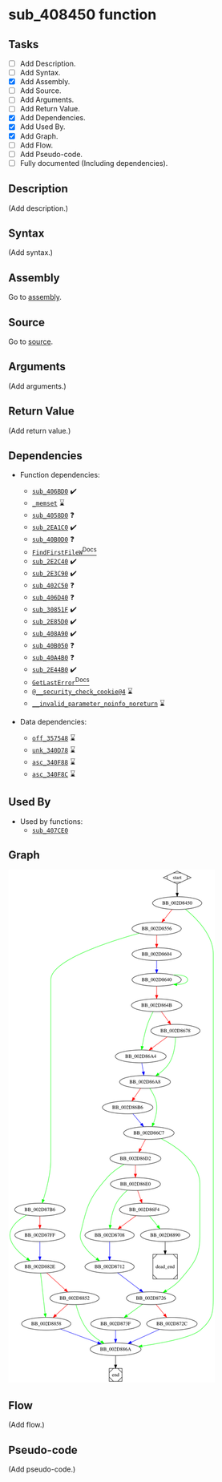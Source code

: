 # sub_408450 function

## Tasks

- [ ] Add Description.
- [ ] Add Syntax.
- [X] Add Assembly.
- [ ] Add Source.
- [ ] Add Arguments.
- [ ] Add Return Value.
- [X] Add Dependencies.
- [X] Add Used By.
- [X] Add Graph.
- [ ] Add Flow.
- [ ] Add Pseudo-code.
- [ ] Fully documented (Including dependencies).

## Description

(Add description.)

## Syntax

(Add syntax.)

## Assembly

Go to [assembly](../asm/sub_408450.asm).

## Source

Go to [source](../cc/sub_408450.cc).

## Arguments

(Add arguments.)

## Return Value

(Add return value.)

## Dependencies

* Function dependencies:
  * [`sub_406BD0`](sub_406BD0.md) ✔️
  * [`_memset`](_memset.md) ⌛
  * [`sub_4058D0`](sub_4058D0.md) ❓
  * [`sub_2EA1C0`](sub_2EA1C0.md) ✔️
  * [`sub_40B0D0`](sub_40B0D0.md) ❓
  * [`FindFirstFileW`<sup>Docs</sup>](https://docs.microsoft.com/en-us/windows/win32/api/fileapi/nf-fileapi-findfirstfilew)
  * [`sub_2E2C40`](sub_2E2C40.md) ✔️
  * [`sub_2E3C90`](sub_2E3C90.md) ✔️
  * [`sub_402C50`](sub_402C50.md) ❓
  * [`sub_406D40`](sub_406D40.md) ❓
  * [`sub_30851F`](sub_30851F.md) ✔️
  * [`sub_2E85D0`](sub_2E85D0.md) ✔️
  * [`sub_408A90`](sub_408A90.md) ✔️
  * [`sub_40B050`](sub_40B050.md) ❓
  * [`sub_40A4B0`](sub_40A4B0.md) ❓
  * [`sub_2E44B0`](sub_2E44B0.md) ✔️
  * [`GetLastError`<sup>Docs</sup>](https://docs.microsoft.com/en-us/windows/win32/api/errhandlingapi/nf-errhandlingapi-getlasterror)
  * [`@__security_check_cookie@4`](@__security_check_cookie@4.md) ⌛
  * [`__invalid_parameter_noinfo_noreturn`](__invalid_parameter_noinfo_noreturn.md) ⌛


* Data dependencies:
  * [`off_357548`](off_357548.md) ⌛
  * [`unk_340D78`](unk_340D78.md) ⌛
  * [`asc_340F88`](asc_340F88.md) ⌛
  * [`asc_340F8C`](asc_340F8C.md) ⌛

## Used By

* Used by functions:
  * [`sub_407CE0`](sub_407CE0.md)

## Graph

![sub_408450 Graph](../svg/sub_408450.svg "sub_408450 Graph")

## Flow

(Add flow.)

## Pseudo-code

(Add pseudo-code.)

